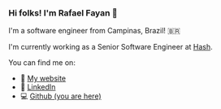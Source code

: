 ### Hi folks! I'm Rafael Fayan 👋

I'm a software engineer from Campinas, Brazil! 🇧🇷

I'm currently working as a Senior Software Engineer at [Hash](https://www.hash.com.br/en).

You can find me on:

- 🚀 [My website](https://rfayan.github.io/)
- 💼 [LinkedIn](https://www.linkedin.com/in/rafael-fayan/)
- 💻 [Github (you are here)](https://github.com/rfayan/rfayan) 

<!--
**rfayan/rfayan** is a ✨ _special_ ✨ repository because its `README.md` (this file) appears on your GitHub profile.

Here are some ideas to get you started:

- 🔭 I’m currently working on ...
- 🌱 I’m currently learning ...
- 👯 I’m looking to collaborate on ...
- 🤔 I’m looking for help with ...
- 💬 Ask me about ...
- 📫 How to reach me: ...
- 😄 Pronouns: ...
- ⚡ Fun fact: ...
-->
